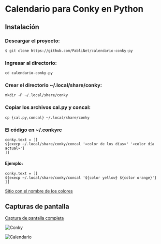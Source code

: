 # Calendario para Conky en Python

## Instalación

### Descargar el proyecto:

`$ git clone https://github.com/PabliNet/calendario-conky-py`

### Ingresar al directorio:

`cd calendario-conky-py`

### Crear el directorio ~/.local/share/conky:

`mkdir -P ~/.local/share/conky`

### Copiar los archivos cal.py y concal:

`cp {cal.py,concal} ~/.local/share/conky`

### El código en ~/.conkyrc
~~~
conky.text = [[
${execp ~/.local/share/conky/concal '«color de los días»' '«color día actual»'}
]]
~~~

#### Ejemplo:
~~~
conky.text = [[
${execp ~/.local/share/conky/concal '${color yellow} ${color orange}'}
]]
~~~

[Sitio con el nombre de los colores](https://htmlcolorcodes.com/es/nombres-de-los-colores)

## Capturas de pantalla

[Captura de pantalla completa](https://i.postimg.cc/81nv9zd1/Screenshot-20250401-194418.png)

![Conky](https://i.postimg.cc/vyJgVj3S/conky.png)

![Calendario](https://i.postimg.cc/3RTYVGnS/calendario.png)

